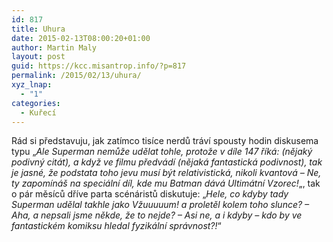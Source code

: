 ```yaml
---
id: 817
title: Uhura
date: 2015-02-13T08:00:20+01:00
author: Martin Maly
layout: post
guid: https://kcc.misantrop.info/?p=817
permalink: /2015/02/13/uhura/
xyz_lnap:
  - "1"
categories:
  - Kuřecí
---
```

Rád si představuju, jak zatímco tisíce nerdů tráví spousty hodin diskusema typu &#8222;_Ale Superman nemůže udělat tohle, protože v díle 147 říká: (nějaký podivný citát), a když ve filmu předvádí (nějaká fantastická podivnost), tak je jasné, že podstata toho jevu musí být relativistická, nikoli kvantová &#8211; Ne, ty zapomínáš na speciální díl, kde mu Batman dává Ultimátní Vzorec!_&#8222;, tak o pár měsíců dříve parta scénáristů diskutuje: &#8222;_Hele, co kdyby tady Superman udělal takhle jako Vžuuuuum! a proletěl kolem toho slunce? &#8211; Aha, a nepsali jsme někde, že to nejde? &#8211; Asi ne, a i kdyby &#8211; kdo by ve fantastickém komiksu hledal fyzikální správnost?!_&#8220;

&nbsp;